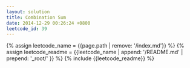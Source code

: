```yaml
---
layout: solution
title: Combination Sum
date: 2014-12-29 00:26:24 +0800
leetcode_id: 39
---
```

{% assign leetcode_name = {{page.path | remove: '/index.md'}}  %}
{% assign leetcode_readme = {{leetcode_name | append: '/README.md' | prepend: '_root/' }}  %}
{% include {{leetcode_readme}} %}
